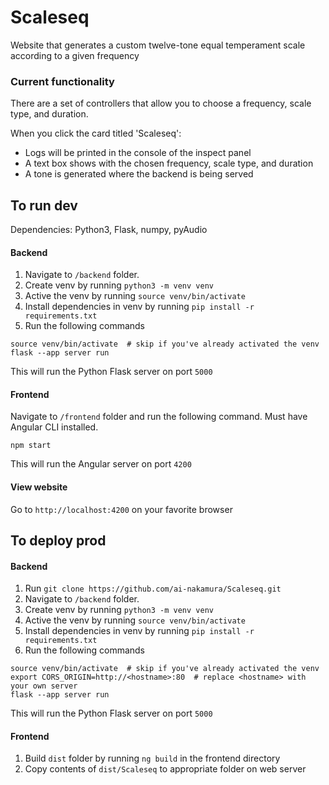 # Scaleseq
Website that generates a custom twelve-tone equal temperament scale
according to a given frequency

### Current functionality
There are a set of controllers that allow you to choose a frequency, scale type, and duration.

When you click the card titled 'Scaleseq':
- Logs will be printed in the console of the inspect panel
- A text box shows with the chosen frequency, scale type, and duration
- A tone is generated where the backend is being served

## To run dev
Dependencies: Python3, Flask, numpy, pyAudio


#### Backend
1. Navigate to `/backend` folder.
2. Create venv by running `python3 -m venv venv`
3. Active the venv by running `source venv/bin/activate`
4. Install dependencies in venv by running `pip install -r requirements.txt`
5. Run the following commands

```
source venv/bin/activate  # skip if you've already activated the venv
flask --app server run
```
This will run the Python Flask server on port `5000`


#### Frontend
Navigate to `/frontend` folder and run the following command.
Must have Angular CLI installed.
```
npm start
```
This will run the Angular server on port `4200`

#### View website
Go to `http://localhost:4200` on your favorite browser


## To deploy prod

#### Backend
1. Run `git clone https://github.com/ai-nakamura/Scaleseq.git`
2. Navigate to `/backend` folder.
3. Create venv by running `python3 -m venv venv`
4. Active the venv by running `source venv/bin/activate`
5. Install dependencies in venv by running `pip install -r requirements.txt`
6. Run the following commands

```
source venv/bin/activate  # skip if you've already activated the venv
export CORS_ORIGIN=http://<hostname>:80  # replace <hostname> with your own server
flask --app server run
```
This will run the Python Flask server on port `5000`

#### Frontend
1. Build `dist` folder by running `ng build` in the frontend directory
2. Copy contents of `dist/Scaleseq` to appropriate folder on web server
